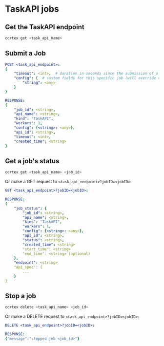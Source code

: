 # TaskAPI jobs

## Get the TaskAPI endpoint

```bash
cortex get <task_api_name>
```

## Submit a Job

```yaml
POST <task_api_endpoint>:
{
    "timeout": <int>,  # duration in seconds since the submission of a job before it is terminated (optional)
    "config": {  # custom fields for this specific job (will override values in `config` specified in your api configuration) (optional)
        "string": <any>
    }
}

RESPONSE:
{
    "job_id": <string>,
    "api_name": <string>,
    "kind": "TaskAPI",
    "workers": 1,
    "config": {<string>: <any>},
    "api_id": <string>,
    "timeout": <int>,
    "created_time": <string>
}
```

## Get a job's status

```bash
cortex get <task_api_name> <job_id>
```

Or make a GET request to `<task_api_endpoint>?jobID=<jobID>`:

```yaml
GET <task_api_endpoint>?jobID=<jobID>:

RESPONSE:
{
    "job_status": {
        "job_id": <string>,
        "api_name": <string>,
        "kind": "TaskAPI",
        "workers": 1,
        "config": {<string>: <any>},
        "api_id": <string>,
        "status": <string>,
        "created_time": <string>
        "start_time": <string>
        "end_time": <string> (optional)
    },
    "endpoint": <string>
    "api_spec": {
        ...
    }
}
```

## Stop a job

```bash
cortex delete <task_api_name> <job_id>
```

Or make a DELETE request to `<task_api_endpoint>?jobID=<jobID>`:

```yaml
DELETE <task_api_endpoint>?jobID=<jobID>:

RESPONSE:
{"message":"stopped job <job_id>"}
```
